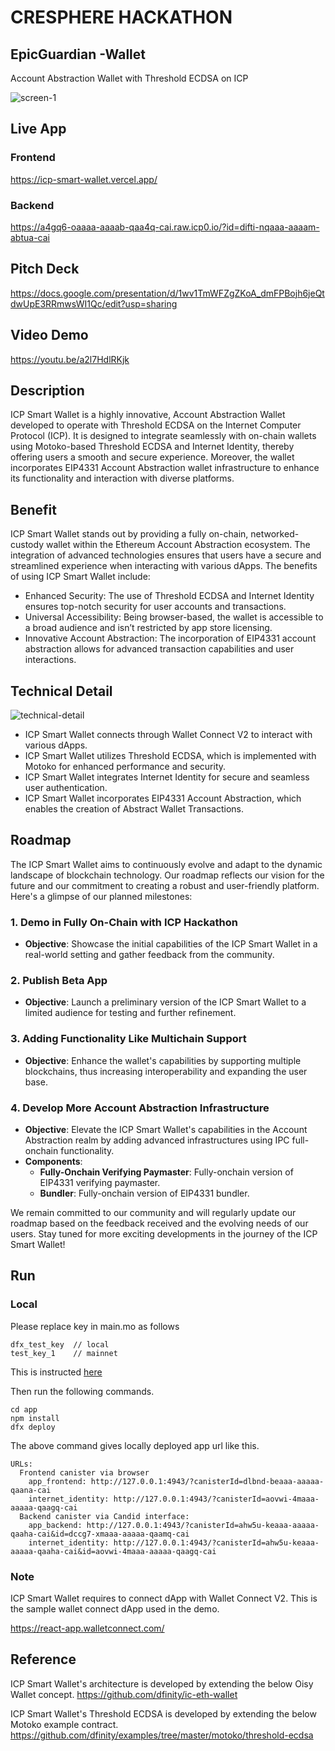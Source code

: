 # CRESPHERE HACKATHON

## EpicGuardian -Wallet

Account Abstraction Wallet with Threshold ECDSA on ICP

![screen-1](./docs/screen-1.png)

## Live App

### Frontend

https://icp-smart-wallet.vercel.app/

### Backend

https://a4gq6-oaaaa-aaaab-qaa4q-cai.raw.icp0.io/?id=difti-nqaaa-aaaam-abtua-cai

## Pitch Deck

https://docs.google.com/presentation/d/1wv1TmWFZgZKoA_dmFPBojh6jeQtdwUpE3RRmwsWI1Qc/edit?usp=sharing

## Video Demo

https://youtu.be/a2l7HdlRKjk

## Description

ICP Smart Wallet is a highly innovative, Account Abstraction Wallet developed to operate with Threshold ECDSA on the Internet Computer Protocol (ICP). It is designed to integrate seamlessly with on-chain wallets using Motoko-based Threshold ECDSA and Internet Identity, thereby offering users a smooth and secure experience. Moreover, the wallet incorporates EIP4331 Account Abstraction wallet infrastructure to enhance its functionality and interaction with diverse platforms.

## Benefit

ICP Smart Wallet stands out by providing a fully on-chain, networked-custody wallet within the Ethereum Account Abstraction ecosystem. The integration of advanced technologies ensures that users have a secure and streamlined experience when interacting with various dApps. The benefits of using ICP Smart Wallet include:

- Enhanced Security: The use of Threshold ECDSA and Internet Identity ensures top-notch security for user accounts and transactions.
- Universal Accessibility: Being browser-based, the wallet is accessible to a broad audience and isn’t restricted by app store licensing.
- Innovative Account Abstraction: The incorporation of EIP4331 account abstraction allows for advanced transaction capabilities and user interactions.

## Technical Detail

![technical-detail](./docs/technical-detail.png)

- ICP Smart Wallet connects through Wallet Connect V2 to interact with various dApps.
- ICP Smart Wallet utilizes Threshold ECDSA, which is implemented with Motoko for enhanced performance and security.
- ICP Smart Wallet integrates Internet Identity for secure and seamless user authentication.
- ICP Smart Wallet incorporates EIP4331 Account Abstraction, which enables the creation of Abstract Wallet Transactions.

## Roadmap

The ICP Smart Wallet aims to continuously evolve and adapt to the dynamic landscape of blockchain technology. Our roadmap reflects our vision for the future and our commitment to creating a robust and user-friendly platform. Here's a glimpse of our planned milestones:

### **1. Demo in Fully On-Chain with ICP Hackathon**

- **Objective**: Showcase the initial capabilities of the ICP Smart Wallet in a real-world setting and gather feedback from the community.

### **2. Publish Beta App**

- **Objective**: Launch a preliminary version of the ICP Smart Wallet to a limited audience for testing and further refinement.

### **3. Adding Functionality Like Multichain Support**

- **Objective**: Enhance the wallet's capabilities by supporting multiple blockchains, thus increasing interoperability and expanding the user base.

### **4. Develop More Account Abstraction Infrastructure**

- **Objective**: Elevate the ICP Smart Wallet's capabilities in the Account Abstraction realm by adding advanced infrastructures using IPC full-onchain functionality.
- **Components**:
  - **Fully-Onchain Verifying Paymaster**: Fully-onchain version of EIP4331 verifying paymaster.
  - **Bundler**: Fully-onchain version of EIP4331 bundler.

We remain committed to our community and will regularly update our roadmap based on the feedback received and the evolving needs of our users. Stay tuned for more exciting developments in the journey of the ICP Smart Wallet!

## Run

### Local

Please replace key in main.mo as follows

```
dfx_test_key  // local
test_key_1    // mainnet
```

This is instructed [here](https://discord.com/channels/748416164832608337/956466775380336680/1149386548253573122)

Then run the following commands.

```
cd app
npm install
dfx deploy
```

The above command gives locally deployed app url like this.

```
URLs:
  Frontend canister via browser
    app_frontend: http://127.0.0.1:4943/?canisterId=dlbnd-beaaa-aaaaa-qaana-cai
    internet_identity: http://127.0.0.1:4943/?canisterId=aovwi-4maaa-aaaaa-qaagq-cai
  Backend canister via Candid interface:
    app_backend: http://127.0.0.1:4943/?canisterId=ahw5u-keaaa-aaaaa-qaaha-cai&id=dccg7-xmaaa-aaaaa-qaamq-cai
    internet_identity: http://127.0.0.1:4943/?canisterId=ahw5u-keaaa-aaaaa-qaaha-cai&id=aovwi-4maaa-aaaaa-qaagq-cai
```

### Note

ICP Smart Wallet requires to connect dApp with Wallet Connect V2. This is the sample wallet connect dApp used in the demo.

https://react-app.walletconnect.com/

## Reference

ICP Smart Wallet's architecture is developed by extending the below Oisy Wallet concept.
https://github.com/dfinity/ic-eth-wallet

ICP Smart Wallet's Threshold ECDSA is developed by extending the below Motoko example contract.
https://github.com/dfinity/examples/tree/master/motoko/threshold-ecdsa
